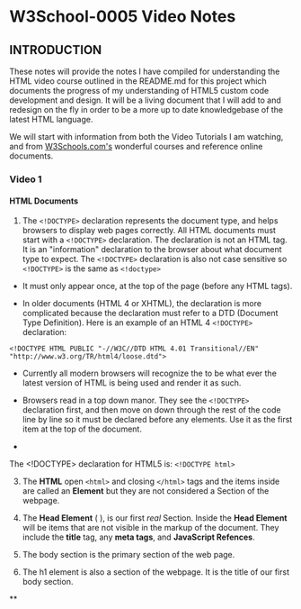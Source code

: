 # W3School-0005 Video Notes

## INTRODUCTION

These notes will provide the notes I have compiled for understanding the HTML video course outlined in the README.md for this project which documents the progress of my understanding of HTML5 custom code development and design. It will be a living document that I will add to and redesign on the fly in order to be a more up to date knowledgebase of the latest HTML language.

We will start with information from both the Video Tutorials I am watching, and from [W3Schools.com's](https://www.w3schools.com/) wonderful courses and reference online documents.

### Video 1

#### HTML Documents

1. The ```<!DOCTYPE>``` declaration represents the document type, and helps browsers to display web pages correctly. All HTML documents must start with a ```<!DOCTYPE>``` declaration. The declaration is not an HTML tag. It is an "information" declaration to the browser about what document type to expect. The ```<!DOCTYPE>``` declaration is also not case sensitive so ```<!DOCTYPE>``` is the same as ```<!doctype>```

* It must only appear once, at the top of the page (before any HTML tags).

* In older documents (HTML 4 or XHTML), the declaration is more complicated because the declaration must refer to a DTD (Document Type Definition). Here is an example of an HTML 4 ```<!DOCTYPE>``` declaration:

```
<!DOCTYPE HTML PUBLIC "-//W3C//DTD HTML 4.01 Transitional//EN" "http://www.w3.org/TR/html4/loose.dtd">
```




* Currently all modern browsers will recognize the <!DOCTYPE html> to be what ever the latest version of HTML is being used and render it as such.

* Browsers read in a top down manor. They see the ```<!DOCTYPE>``` declaration first, and then move on down through the rest of the code line by line so it must be declared before any elements. Use it as the first item at the top of the document.

*

The <!DOCTYPE> declaration for HTML5 is: ```<!DOCTYPE html>```

3. The **HTML** open ```<html>``` and closing ```</html>``` tags and the items inside are called an **Element** but they are not considered a Section of the webpage.

4. The **Head Element** (<head> </head> ), is our first *real* Section. Inside the **Head Element** will be items that are not visible in the markup of the document. They include the **title** tag, any **meta tags**, and **JavaScript Refences**.

5. The body section is the primary section of the web page.

6. The h1 element is also a section of the webpage. It is the title of our first body section.


**
